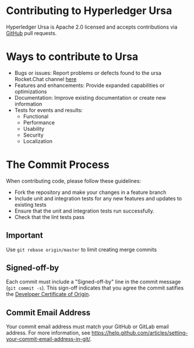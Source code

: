 # Contributing to Hyperledger Ursa

Hyperledger Ursa is Apache 2.0 licensed and accepts contributions via
[GitHub](https://github.com/hyperledger/ursa) pull requests.

# Ways to contribute to Ursa

- Bugs or issues: Report problems or defects found to the ursa Rocket.Chat channel [here](https://chat.hyperledger.org/channel/ursa)
- Features and enhancements: Provide expanded capabilities or optimizations
- Documentation: Improve existing documentation or create new information
- Tests for events and results:
    - Functional
    - Performance
    - Usability
    - Security
    - Localization

# The Commit Process

When contributing code, please follow these guidelines:

- Fork the repository and make your changes in a feature branch
- Include unit and integration tests for any new features and updates to existing tests
- Ensure that the unit and integration tests run successfully.
- Check that the lint tests pass

## Important
Use `git rebase origin/master` to limit creating merge commits

## Signed-off-by
Each commit must include a "Signed-off-by" line in the commit message (`git commit -s`). This sign-off indicates that you agree the commit satifies the [Developer Certificate of Origin](https://developercertificate.org).

## Commit Email Address
Your commit email address must match your GitHub or GitLab email address. For more information, see https://help.github.com/articles/setting-your-commit-email-address-in-git/.
